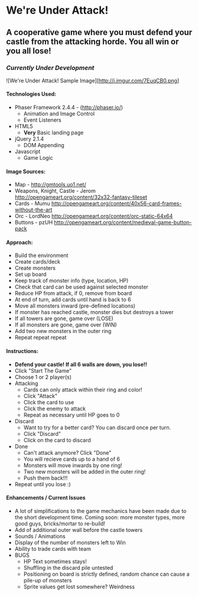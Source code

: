 # We're Under Attack!
## A cooperative game where you must defend your castle from the attacking horde. You all win or you all lose!

### *Currently Under Development*

![We're Under Attack! Sample Image][http://i.imgur.com/7EuqCB0.png]

#### Technologies Used:
 * Phaser Framework 2.4.4 - (http://phaser.io/)
    * Animation and Image Control
    * Event Listeners
 * HTML5
    * **Very** Basic landing page
 * jQuery 2.1.4
    * DOM Appending
 * Javascript
    * Game Logic

#### Image Sources:
 * Map - http://gmtools.uo1.net/
 * Weapons, Knight, Castle - Jerom http://opengameart.org/content/32x32-fantasy-tileset
 * Cards - Mumu http://opengameart.org/content/40x56-card-frames-without-the-art
 * Orc - LordNeo http://opengameart.org/content/orc-static-64x64
 * Buttons - pzUH http://opengameart.org/content/medieval-game-button-pack


#### Approach:
 * Build the environment
  * Create cards/deck
  * Create monsters
  * Set up board
 * Keep track of monster info (type, location, HP)
 * Check that card can be used against selected monster
 * Reduce HP from attack, if 0, remove from board
 * At end of turn, add cards until hand is back to 6
 * Move all monsters inward (pre-defined locations)
  * If monster has reached castle, monster dies but destroys a tower
  * If all towers are gone, game over (LOSE)
  * If all monsters are gone, game over (WIN)
 * Add two new monsters in the outer ring
 * Repeat repeat repeat

#### Instructions:
  * **Defend your castle! If all 6 walls are down, you lose!!**
  * Click "Start The Game"
  * Choose 1 or 2 player(s)
  * Attacking
    * Cards can only attack within their ring and color!
    * Click "Attack"
    * Click the card to use
    * Click the enemy to attack
    * Repeat as necessary until HP goes to 0
  * Discard
    * Want to try for a better card? You can discard once per turn.
    * Click "Discard"
    * Click on the card to discard
  * Done
    * Can't attack anymore? Click "Done"
    * You will recieve cards up to a hand of 6
    * Monsters will move inwards by one ring!
    * Two new monsters will be added in the outer ring!
    * Push them back!!!
  * Repeat until you lose :)

#### Enhancements / Current Issues
  * A lot of simplifications to the game mechanics have been made due to the short development time. Coming soon: more monster types, more good guys, bricks/mortar to re-build!
  * Add of additional outer wall before the castle towers
  * Sounds / Animations
  * Display of the number of monsters left to Win
  * Ability to trade cards with team
  * BUGS
    * HP Text sometimes stays!
    * Shuffling in the discard pile untested
    * Positioning on board is strictly defined, random chance can cause a pile-up of monsters
    * Sprite values get lost somewhere? Weirdness
